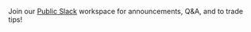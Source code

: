 Join our [Public Slack](https://www.brimdata.io/join-slack/) workspace for announcements, Q&A, and to trade tips!
